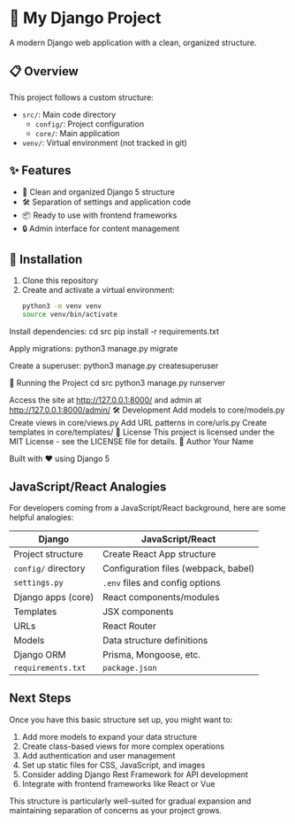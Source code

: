 # 🚀 My Django Project

A modern Django web application with a clean, organized structure.

## 📋 Overview

This project follows a custom structure:
- `src/`: Main code directory
  - `config/`: Project configuration
  - `core/`: Main application
- `venv/`: Virtual environment (not tracked in git)

## ✨ Features

- 📱 Clean and organized Django 5 structure
- 🛠️ Separation of settings and application code
- 📦 Ready to use with frontend frameworks
- 🔒 Admin interface for content management

## 🔧 Installation

1. Clone this repository
2. Create and activate a virtual environment:
   ```bash
   python3 -m venv venv
   source venv/bin/activate

Install dependencies:
cd src
pip install -r requirements.txt


Apply migrations:
python3 manage.py migrate


Create a superuser:
python3 manage.py createsuperuser


🚀 Running the Project
cd src
python3 manage.py runserver

Access the site at http://127.0.0.1:8000/ and admin at http://127.0.0.1:8000/admin/
🛠️ Development
Add models to core/models.py
Create views in core/views.py
Add URL patterns in core/urls.py
Create templates in core/templates/
📝 License
This project is licensed under the MIT License - see the LICENSE file for details.
👤 Author
Your Name

Built with ❤️ using Django 5

## JavaScript/React Analogies

For developers coming from a JavaScript/React background, here are some helpful analogies:

| Django | JavaScript/React |
|--------|------------------|
| Project structure | Create React App structure |
| `config/` directory | Configuration files (webpack, babel) |
| `settings.py` | `.env` files and config options |
| Django apps (core) | React components/modules |
| Templates | JSX components |
| URLs | React Router |
| Models | Data structure definitions |
| Django ORM | Prisma, Mongoose, etc. |
| `requirements.txt` | `package.json` |

## Next Steps

Once you have this basic structure set up, you might want to:

1. Add more models to expand your data structure
2. Create class-based views for more complex operations
3. Add authentication and user management
4. Set up static files for CSS, JavaScript, and images
5. Consider adding Django Rest Framework for API development
6. Integrate with frontend frameworks like React or Vue

This structure is particularly well-suited for gradual expansion and maintaining separation of concerns as your project grows.

